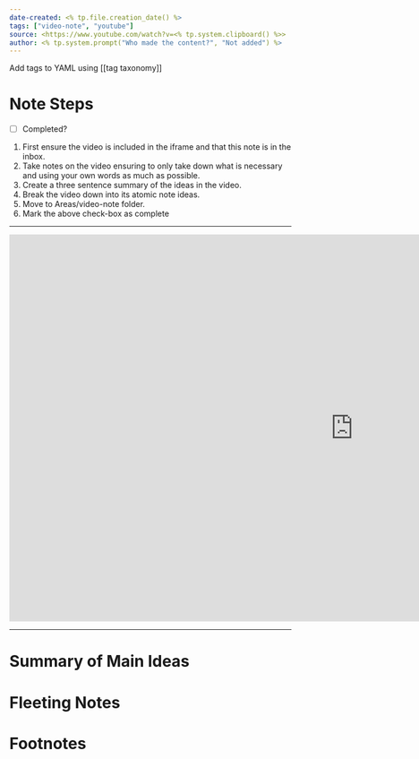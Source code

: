 ```yaml
---
date-created: <% tp.file.creation_date() %>
tags: ["video-note", "youtube"]
source: <https://www.youtube.com/watch?v=<% tp.system.clipboard() %>>
author: <% tp.system.prompt("Who made the content?", "Not added") %>
---
```


Add tags to YAML using [[tag taxonomy]]

# Note Steps

- [ ] Completed?
1) First ensure the video is included in the iframe and that this note is in the inbox.
2) Take notes on the video ensuring to only take down what is necessary and using your own words as much as possible.
3) Create a three sentence summary of the ideas in the video.
4) Break the video down into its atomic note ideas.
5) Move to Areas/video-note folder.
6) Mark the above check-box as complete

---

<iframe width="1228" height="691" src="https://www.youtube.com/embed/<% tp.system.clipboard() %>" frameborder="0" allow="accelerometer; autoplay; clipboard-write; encrypted-media; gyroscope; picture-in-picture; web-share" allowfullscreen></iframe>

---

# Summary of Main Ideas

# Fleeting Notes

# Footnotes